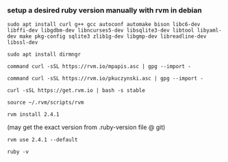 ### setup a desired ruby version manually with rvm in debian

```
sudo apt install curl g++ gcc autoconf automake bison libc6-dev libffi-dev libgdbm-dev libncurses5-dev libsqlite3-dev libtool libyaml-dev make pkg-config sqlite3 zlib1g-dev libgmp-dev libreadline-dev libssl-dev

sudo apt install dirmngr

command curl -sSL https://rvm.io/mpapis.asc | gpg --import -

command curl -sSL https://rvm.io/pkuczynski.asc | gpg --import -

curl -sSL https://get.rvm.io | bash -s stable

source ~/.rvm/scripts/rvm

rvm install 2.4.1
```

(may get the exact version from .ruby-version file @ git)
```
rvm use 2.4.1 --default

ruby -v
```
